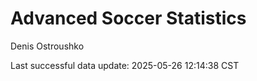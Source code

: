# Advanced Soccer Statistics
Denis Ostroushko

<!-- gfm -->

Last successful data update: 2025-05-26 12:14:38 CST
